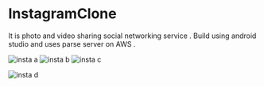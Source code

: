 # InstagramClone
It is  photo and video sharing social networking service . Build using android studio and uses parse server on AWS  .

![insta a](https://user-images.githubusercontent.com/65847879/107414908-a7a6d000-6b38-11eb-9446-ef9ae9373d40.png)
![insta b](https://user-images.githubusercontent.com/65847879/107414977-c1e0ae00-6b38-11eb-9ecb-873a34d4813d.png)
![insta c](https://user-images.githubusercontent.com/65847879/107414983-c7d68f00-6b38-11eb-948b-b2bd09af385a.png)

![insta d](https://user-images.githubusercontent.com/65847879/107414999-cf963380-6b38-11eb-97b8-63d2c0a34608.png)



